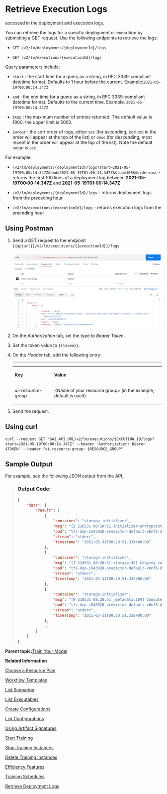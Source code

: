 <!-- loiofbc55d35ab7e45aab01d05509361808c -->

# Retrieve Execution Logs

accessed in the deployment and execution logs.



You can retrieve the logs for a specific deployment or execution by submitting a GET request. Use the following endpoints to retrieve the logs:

-   `GET /v2/lm/deployments/{deploymentId}/logs`

-   `GET /v2/lm/executions/{executionId}/logs`


Query parameters include:

-   `start` : the start time for a query as a string, in RFC 3339-compliant datetime format. Defaults to 1 hour before the current. Example:`2021-05-19T00:00:14.347Z`

-   `end` : the end time for a query as a string, in RFC 3339-compliant datetime format. Defaults to the current time. Example: `2021-05-19T00:00:14.347Z`

-   `$top` : the maximum number of entries returned. The default value is 1000; the upper limit is 5000.

-   `$order` : the sort order of logs, either `asc` \(for ascending, earliest in the order will appear at the top of the list\) or `desc` \(for descending, most recent in the order will appear at the top of the list\). Note the default value is `asc`.


For example:

-   `/v2/lm/deployments/{deploymentId}/logs?start=2021-05-19T00:00:14.347Z&end=2021-05-19T01:00:14.347Z&$top=100&$order=asc` - returns the first 100 lines of a deployment log between **2021-05-19T00:00:14.347Z** and **2021-05-19T01:00:14.347Z**

-   `/v2/lm/deployments/{deploymentId}/logs` - returns deployment logs from the preceding hour

-   `/v2/lm/executions/{executionId}/logs` - returns execution logs from the preceding hour




<a name="loiofbc55d35ab7e45aab01d05509361808c__section_dvw_zwq_yqb"/>

## Using Postman

1.  Send a GET request to the endpoint `{{apiurl}}/v2/lm/executions/{{executionId}}/logs`.

    ![](images/Get_Execution_Logs_with_Postman_fba5a3b.png)

2.  On the *Authorization* tab, set the type to *Bearer Token*.

3.  Set the token value to `{{token}}`.

4.  On the *Header* tab, add the following entry:

    ****


    <table>
    <tr>
    <th valign="top">

    Key
    
    </th>
    <th valign="top">

    Value
    
    </th>
    </tr>
    <tr>
    <td valign="top">
    
    *ai-resource-group*
    
    </td>
    <td valign="top">
    
    <Name of your resource group\> \(in the example, default is used\)
    
    </td>
    </tr>
    </table>
    
5.  Send the request.




<a name="loiofbc55d35ab7e45aab01d05509361808c__section_adr_bbl_jwb"/>

## Using curl

```
curl --request GET "$AI_API_URL/v2/lm/executions/$EXCUTION_ID/logs?start=2021-05-19T00:00:14.347Z" --header "Authorization: Bearer $TOKEN" --header "ai-resource-group: $RESOURCE_GROUP"
```



<a name="loiofbc55d35ab7e45aab01d05509361808c__section_sq2_x1l_jwb"/>

## Sample Output

For example, see the following JSON output from the API.

> ### Output Code:  
> ```json
> {
>     "data": {
>         "result": [
>             {
>                 "container": "storage-initializer",
>                 "msg": "[I 210531 08:20:51 initializer-entrypoint:13] Initializing, args: src_uri [gs://kserve-samples/models/tensorflow/flowers] dest_path[ [/mnt/models]\n",
>                 "pod": "tfs-dep-i543026-predictor-default-v6nf5-deployment-8b58c8ddcfdx",
>                 "stream": "stderr",
>                 "timestamp": "2021-05-31T08:20:51.334+00:00"
>             },
>             {
>                 "container": "storage-initializer",
>                 "msg": "[I 210531 08:20:51 storage:45] Copying contents of gs://kserve-samples/models/tensorflow/flowers to local\n",
>                 "pod": "tfs-dep-i543026-predictor-default-v6nf5-deployment-8b58c8ddcfdx",
>                 "stream": "stderr",
>                 "timestamp": "2021-05-31T08:20:51.335+00:00"
>             },
>             {
>                 "container": "storage-initializer",
>                 "msg": "[W 210531 08:20:51 _metadata:104] Compute Engine Metadata server unavailable onattempt 1 of 3. Reason: [Errno 111] Connection refused\n",
>                 "pod": "tfs-dep-i543026-predictor-default-v6nf5-deployment-8b58c8ddcfdx",
>                 "stream": "stderr",
>                 "timestamp": "2021-05-31T08:20:51.338+00:00"
>             },
>             ...
>         ]
>     }
> } 
> ```

**Parent topic:**[Train Your Model](train-your-model-a9ceb06.md "You execute a training workflow to train your AI learning model.")

**Related Information**  


[Choose a Resource Plan](choose-a-resource-plan-57f4f19.md "You can configure SAP AI Core to use different infrastructure resources for different tasks, based on demand. SAP AI Core provides several preconfigured infrastructure bundles called “resource plans” for this purpose.")

[Workflow Templates](workflow-templates-83523ab.md "Here, you can find a minimal workflow example template, which you can adjust to meet the requirements of your workflow.")

[List Scenarios](list-scenarios-deedde5.md "")

[List Executables](list-executables-80895a4.md "")

[Create Configurations](create-configurations-884ae34.md "")

[List Configurations](list-configurations-8074b2a.md "")

[Using Artifact Signatures](using-artifact-signatures-2f02a1d.md "Artifact signatures in the form of a hash can be added to output artifacts from executions.")

[Start Training](start-training-54b44e4.md "")

[Stop Training Instances](stop-training-instances-3d85344.md "")

[Delete Training Instances](delete-training-instances-612ce17.md "")

[Efficiency Features](efficiency-features-4cb76f7.md "Discover features of the SAP AI Core runtime that improve efficiency and help manage resource consumption.")

[Training Schedules](training-schedules-2b702f8.md "")

[Retrieve Deployment Logs](retrieve-deployment-logs-4c86b88.md "accessed in the deployment and execution logs.")

